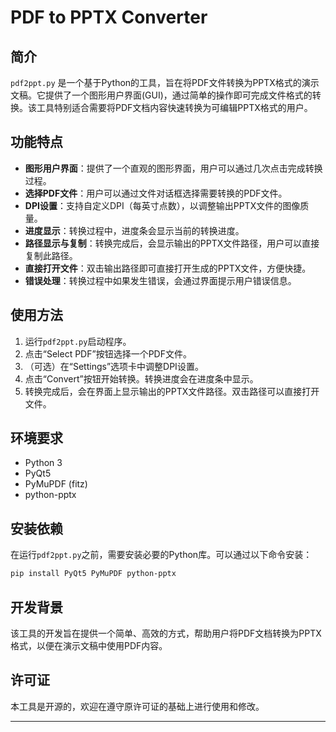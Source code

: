 # PDF to PPTX Converter

## 简介

`pdf2ppt.py` 是一个基于Python的工具，旨在将PDF文件转换为PPTX格式的演示文稿。它提供了一个图形用户界面(GUI)，通过简单的操作即可完成文件格式的转换。该工具特别适合需要将PDF文档内容快速转换为可编辑PPTX格式的用户。

## 功能特点

- **图形用户界面**：提供了一个直观的图形界面，用户可以通过几次点击完成转换过程。
- **选择PDF文件**：用户可以通过文件对话框选择需要转换的PDF文件。
- **DPI设置**：支持自定义DPI（每英寸点数），以调整输出PPTX文件的图像质量。
- **进度显示**：转换过程中，进度条会显示当前的转换进度。
- **路径显示与复制**：转换完成后，会显示输出的PPTX文件路径，用户可以直接复制此路径。
- **直接打开文件**：双击输出路径即可直接打开生成的PPTX文件，方便快捷。
- **错误处理**：转换过程中如果发生错误，会通过界面提示用户错误信息。

## 使用方法

1. 运行`pdf2ppt.py`启动程序。
2. 点击“Select PDF”按钮选择一个PDF文件。
3. （可选）在“Settings”选项卡中调整DPI设置。
4. 点击“Convert”按钮开始转换。转换进度会在进度条中显示。
5. 转换完成后，会在界面上显示输出的PPTX文件路径。双击路径可以直接打开文件。

## 环境要求

- Python 3
- PyQt5
- PyMuPDF (fitz)
- python-pptx

## 安装依赖

在运行`pdf2ppt.py`之前，需要安装必要的Python库。可以通过以下命令安装：
```bash
pip install PyQt5 PyMuPDF python-pptx
```

## 开发背景

该工具的开发旨在提供一个简单、高效的方式，帮助用户将PDF文档转换为PPTX格式，以便在演示文稿中使用PDF内容。

## 许可证

本工具是开源的，欢迎在遵守原许可证的基础上进行使用和修改。

---